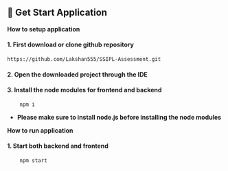 ## 📍 Get Start Application

 **How to setup application**

#### 1. First download or clone github repository  

```http
https://github.com/Lakshan555/SSIPL-Assessment.git
```
#### 2. Open the downloaded project through the IDE 

#### 3. Install the node modules for frontend and backend 
```
    npm i
```
- **Please make sure to install node.js before installing the node modules**

**How to run application**
#### 1. Start both backend  and frontend
```
    npm start
